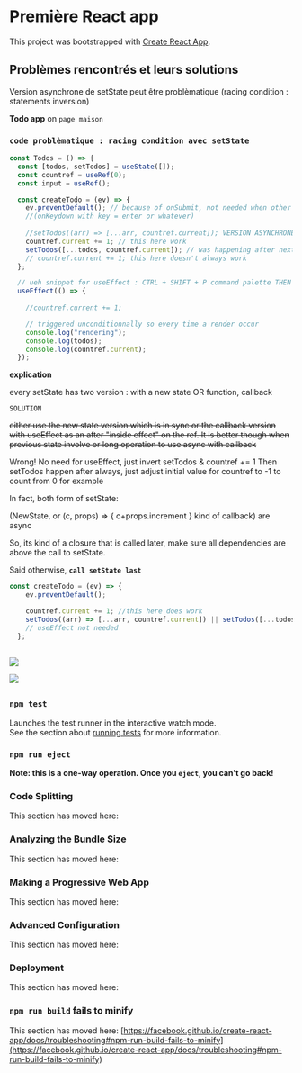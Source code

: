 # Première React app

This project was bootstrapped with [Create React App](https://github.com/facebook/create-react-app).

## Problèmes rencontrés et leurs solutions

Version asynchrone de setState peut être problèmatique (racing condition : statements inversion)

**Todo app** on `page maison`

### `code problèmatique : racing condition avec setState`

```javascript
const Todos = () => {
  const [todos, setTodos] = useState([]);
  const countref = useRef(0);
  const input = useRef();

  const createTodo = (ev) => {
    ev.preventDefault(); // because of onSubmit, not needed when other event like onClick or onEnter
    //(onKeydown with key = enter or whatever)
    
    //setTodos((arr) => [...arr, countref.current]); VERSION ASYNCHRONE => inversion "sometimes"
    countref.current += 1; // this here work
    setTodos([...todos, countref.current]); // was happening after next line the second time
    // countref.current += 1; this here doesn't always work
  };

  // ueh snippet for useEffect : CTRL + SHIFT + P command palette THEN snippet
  useEffect(() => {
    
    //countref.current += 1;

    // triggered unconditionnally so every time a render occur
    console.log("rendering");
    console.log(todos);
    console.log(countref.current);
  });
```
**explication**

every setState has two version : with a new state OR function, callback

`SOLUTION`

~~either use the new state version which is in sync
or the callback version with useEffect as an after "inside effect" on the ref.
It is better though when previous state involve or long operation to use async with callback~~

Wrong! No need for useEffect, just invert setTodos & countref += 1
Then setTodos happen after always, just adjust initial value for countref to -1 to count from 0 for example

In fact, both form of setState:

(NewState, or (c, props) => { c+props.increment } kind of callback) are async

So, its kind of a closure that is called later, make sure all dependencies are above the call to setState.

Said otherwise, **`call setState last`**


```javascript
const createTodo = (ev) => {
    ev.preventDefault();

    countref.current += 1; //this here does work
    setTodos((arr) => [...arr, countref.current]) || setTodos([...todos, countref.current]);
    // useEffect not needed   
  };

 ```
 
## 
 
![](State%20update%20may%20be%20asynchronous.png)

![](State%20updates%20are%20merged.png)

##

### `npm test`

Launches the test runner in the interactive watch mode.\
See the section about [running tests](https://facebook.github.io/create-react-app/docs/running-tests) for more information.



### `npm run eject`

**Note: this is a one-way operation. Once you `eject`, you can't go back!**


### Code Splitting

This section has moved here:

### Analyzing the Bundle Size

This section has moved here:

### Making a Progressive Web App

This section has moved here: 

### Advanced Configuration

This section has moved here: 

### Deployment

This section has moved here:

### `npm run build` fails to minify

This section has moved here: [https://facebook.github.io/create-react-app/docs/troubleshooting#npm-run-build-fails-to-minify](https://facebook.github.io/create-react-app/docs/troubleshooting#npm-run-build-fails-to-minify)
